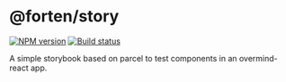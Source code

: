 # @forten/story

[![NPM version][npm-image]][npm-url]
[![Build status][travis-image]][travis-url]

[npm-image]: https://img.shields.io/npm/v/@forten/story.svg?style=flat
[npm-url]: https://npmjs.org/package/@forten/story
[travis-image]: https://img.shields.io/travis/fortenjs/forten.svg?style=flat
[travis-url]: https://travis-ci.org/fortenjs/forten

A simple storybook based on parcel to test components in an overmind-react app.
